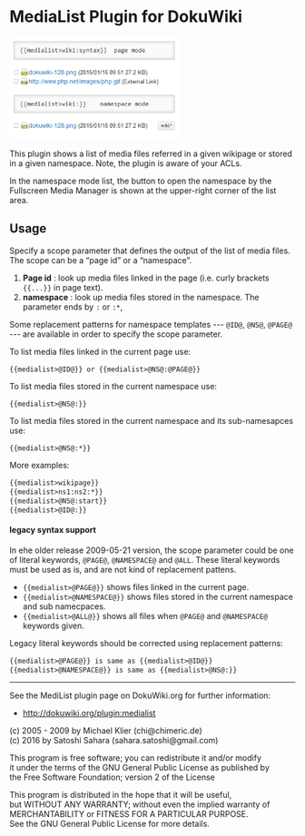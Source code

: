# MediaList Plugin for DokuWiki

![example](https://github.com/ssahara/dokuwiki-plugin-medialist/raw/master/sample1.png)

This plugin shows a list of media files referred in a given wikipage or 
stored in a given namespace.
Note, the plugin is aware of your ACLs.

In the namespace mode list, the button to open the namespace by the Fullscreen
Media Manager is shown at the upper-right corner of the list area.

## Usage

Specify a scope parameter that defines the output of the list of media files. The scope can be a “page id” or a “namespace”. 

  1. **Page id** : look up media files linked in the page (i.e. curly brackets `{{...}}` in page text).
  2. **namespace** : look up media files stored in the namespace. The parameter ends by `:` or `:*`, 

Some replacement patterns for namespace templates --- `@ID@`, `@NS@`, `@PAGE@` --- are available 
in order to specify the scope parameter.


To list media files linked in the current page use:

    {{medialist>@ID@}} or {{medialist>@NS@:@PAGE@}}

To list media files stored in the current namespace use:

    {{medialist>@NS@:}}

To list media files stored in the current namespace and its sub-namesapces use:

    {{medialist>@NS@:*}}

More examples:

    {{medialist>wikipage}}
    {{medialist>ns1:ns2:*}}
    {{medialist>@NS@:start}}
    {{medialist>@ID@:}}

#### legacy syntax support

In ehe older release 2009-05-21 version, the scope parameter could be one of literal keywords, `@PAGE@`, `@NAMESPACE@` and `@ALL`. 
These literal keywords must be used as is, and are not kind of replacement pattens.

* `{{medialist>@PAGE@}}` shows files linked in the current page.
* `{{medialist>@NAMESPACE@}}` shows files stored in the current namespace and sub namecpaces.
* `{{medialist>@ALL@}}` shows all files when `@PAGE@` and `@NAMESPACE@` keywords given.

Legacy literal keywords should be corrected using replacement patterns:

    {{medialist>@PAGE@}} is same as {{medialist>@ID@}} 
    {{medialist>@NAMESPACE@}} is same as {{medialist>@NS@:}} 


----

See the MediList plugin page on DokuWiki.org for further information:

  * http://dokuwiki.org/plugin:medialist

(c) 2005 - 2009 by Michael Klier (chi@chimeric\.de)  
(c) 2016        by Satoshi Sahara (sahara\.satoshi@gmail\.com)  

This program is free software; you can redistribute it and/or modify  
it under the terms of the GNU General Public License as published by  
the Free Software Foundation; version 2 of the License

This program is distributed in the hope that it will be useful,  
but WITHOUT ANY WARRANTY; without even the implied warranty of  
MERCHANTABILITY or FITNESS FOR A PARTICULAR PURPOSE.  
See the GNU General Public License for more details.

